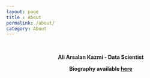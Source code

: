 ```yaml
---
layout: page
title : About
permalink: /about/
category: About
---
```


<br>
<center><p ><strong><span class="manual">Ali Arsalan Kazmi - Data Scientist</span></p>
        <p>Biography available <a href="https://aliarsalankazmi.github.io" target="_blank">here</a></p></strong></center>
<br>



